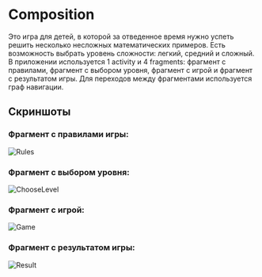 # Composition

Это игра для детей, в которой за отведенное время нужно успеть решить несколько несложных математических примеров. Есть возможность выбрать уровень сложности: 
легкий, средний и сложный. В приложении используется 1 activity и 4 fragments: фрагмент с правилами, фрагмент с выбором уровня, фрагмент с игрой и фрагмент с результатом
игры. Для переходов между фрагментами используется граф навигации.

<h2>Скриншоты</h2>

<h3>Фрагмент с правилами игры:</h3>

![Rules](https://user-images.githubusercontent.com/91798142/224352845-1b4d84d2-976e-426a-b0cd-16bd4547b4b9.png)

<h3>Фрагмент с выбором уровня:</h3>

![ChooseLevel](https://user-images.githubusercontent.com/91798142/224352953-e74a76e4-a665-403e-8ab3-780a7e661c97.png)

<h3>Фрагмент с игрой:</h3>

![Game](https://user-images.githubusercontent.com/91798142/224353102-b818f5d2-137d-4edc-a48e-079f41260cba.png)

<h3>Фрагмент с результатом игры:</h3>

![Result](https://user-images.githubusercontent.com/91798142/224353211-e16d1f72-72be-4194-8f98-5bceb78f0c8f.png)
